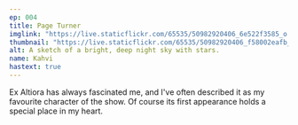 ```yaml
---
ep: 004
title: Page Turner
imglink: "https://live.staticflickr.com/65535/50982920406_6e522f3585_o.jpg"
thumbnail: "https://live.staticflickr.com/65535/50982920406_f58002eafb_q.jpg"
alt: A sketch of a bright, deep night sky with stars.
name: Kahvi
hastext: true
---
```

Ex Altiora has always fascinated me, and I've often described it as my favourite character of the show. Of course its first appearance holds a special place in my heart.